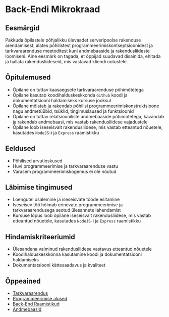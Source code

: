# Back-Endi Mikrokraad

## Eesmärgid

Pakkuda õpilastele põhjalikku ülevaadet serveripoolse rakenduse arendamisest, alates põhilistest programmeerimiskontseptsioonidest ja tarkvaraarenduse meetoditest kuni andmebaaside ja rakendusliideste loomiseni. Aine eesmärk on tagada, et õppijad suudavad disainida, ehitada ja hallata rakendusliideseid, mis vastavad kliendi ootustele.

## Õpitulemused

- Õpilane on tuttav kaasaegsete tarkvaraarenduse põhimõtetega
- Õpilane kasutab koodihalduskeskkonda `Github` koodi ja dokumentatsiooni haldamiseks kursuse jooksul
- Õpilane mõistab ja rakendab põhilisi programmeerimiskonstruktsioone nagu andmetüübid, tsüklid, tingimuslaused ja funktsioonid
- Õpilane on tuttav relatsiooniliste andmebaaside põhimõtetega, kavandab ja rakendab andmebaasi, mis vastab rakendusliidese vajadustele
- Õpilane loob iseseisvalt rakendusliidese, mis vastab etteantud nõuetele, kasutades `NodeJS`-i ja `Express` raamistikku

## Eeldused

- Põhilised arvutioskused
- Huvi programmeerimise ja tarkvaraarenduse vastu
- Varasem programmeerimiskogemus ei ole nõutud

## Läbimise tingimused

- Loengutel osalemine ja iseseisvate tööde esitamine
- Iseseisev töö hõlmab erinevate programmeerimise ja tarkvaraarendusega seotud ülesannete lahendamist
- Kursuse lõpus loob õpilane iseseisvalt rakendusliidese, mis vastab etteantud nõuetele, kasutades `NodeJS`-i ja `Express` raamistikku

## Hindamiskriteeriumid

- Ülesandena valminud rakendusliidese vastavus etteantud nõuetele
- Koodihalduskeskkonna kasutamine koodi ja dokumentatsiooni haldamiseks
- Dokumentatsiooni kättesaadavus ja kvaliteet

## Õppeained

- [Tarkvaraarendus](../Subjects/Software-Development/README.md)
- [Programmeerimise alused](../Subjects/Programming-Basics/README.md)
- [Back-End Raamistikud](../Subjects/Back-End-Frameworks/README.md)
- [Andmebaasid](../Subjects/Databases/README.md)
